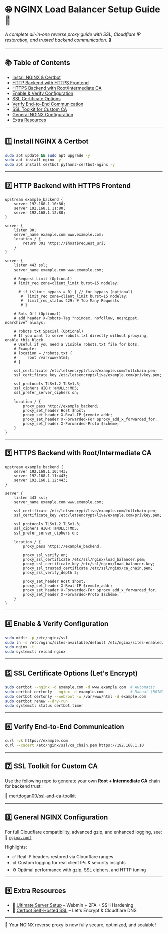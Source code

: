 
# 🌐 NGINX Load Balancer Setup Guide 🚦  
*A complete all-in-one reverse proxy guide with SSL, Cloudflare IP restoration, and trusted backend communication.* 🔒

---

## 📚 Table of Contents  
- [Install NGINX & Certbot](#1️⃣-install-nginx--certbot)  
- [HTTP Backend with HTTPS Frontend](#2️⃣-http-backend-with-https-frontend)  
- [HTTPS Backend with Root/Intermediate CA](#3️⃣-https-backend-with-rootintermediate-ca)  
- [Enable & Verify Configuration](#4️⃣-enable--verify-configuration)  
- [SSL Certificate Options](#5️⃣-ssl-certificate-options-lets-encrypt)  
- [Verify End-to-End Communication](#6️⃣-verify-end-to-end-communication)  
- [SSL Toolkit for Custom CA](#7️⃣-ssl-toolkit-for-custom-ca)  
- [General NGINX Configuration](#8️⃣-general-nginx-configuration)  
- [Extra Resources](#9️⃣-extra-resources)

---

## 1️⃣ Install NGINX & Certbot

```bash
sudo apt update && sudo apt upgrade -y
sudo apt install nginx -y
sudo apt install certbot python3-certbot-nginx -y
```

---

## 2️⃣ HTTP Backend with HTTPS Frontend

```nginx
upstream example_backend {
    server 192.168.1.10:80;
    server 192.168.1.11:80;
    server 192.168.1.12:80;
}
```

```nginx
server {
    listen 80;
    server_name example.com www.example.com;
    location / {
        return 301 https://$host$request_uri;
    }
}

server {
    listen 443 ssl;
    server_name example.com www.example.com;

    # Request Limit (Optional)
    # limit_req zone=client_limit burst=15 nodelay;

      # if ($limit_bypass = 0) { // for bypass (optional)
       #  limit_req zone=client_limit burst=15 nodelay;
       #  limit_req_status 429; # Too Many Requests
       # }

    # Bots Off (Optional)
    # add_header X-Robots-Tag "noindex, nofollow, nosnippet, noarchive" always;

    # robots.txt Special (Optional)
    # If you want to serve robots.txt directly without proxying, enable this block.
    # Useful if you need a visible robots.txt file for bots.
    # Example:
    # location = /robots.txt {
    #     root /var/www/html;
    # }

    ssl_certificate /etc/letsencrypt/live/example.com/fullchain.pem;
    ssl_certificate_key /etc/letsencrypt/live/example.com/privkey.pem;

    ssl_protocols TLSv1.2 TLSv1.3;
    ssl_ciphers HIGH:!aNULL:!MD5;
    ssl_prefer_server_ciphers on;

    location / {
        proxy_pass http://example_backend;
        proxy_set_header Host $host;
        proxy_set_header X-Real-IP $remote_addr;
        proxy_set_header X-Forwarded-For $proxy_add_x_forwarded_for;
        proxy_set_header X-Forwarded-Proto $scheme;
    }
}
```

---

## 3️⃣ HTTPS Backend with Root/Intermediate CA

```nginx
upstream example_backend {
    server 192.168.1.10:443;
    server 192.168.1.11:443;
    server 192.168.1.12:443;
}

server {
    listen 443 ssl;
    server_name example.com www.example.com;

    ssl_certificate /etc/letsencrypt/live/example.com/fullchain.pem;
    ssl_certificate_key /etc/letsencrypt/live/example.com/privkey.pem;

    ssl_protocols TLSv1.2 TLSv1.3;
    ssl_ciphers HIGH:!aNULL:!MD5;
    ssl_prefer_server_ciphers on;

    location / {
        proxy_pass https://example_backend;

        proxy_ssl_verify on;
        proxy_ssl_certificate /etc/ssl/nginx/load_balancer.pem;
        proxy_ssl_certificate_key /etc/ssl/nginx/load_balancer.key;
        proxy_ssl_trusted_certificate /etc/ssl/nginx/ca_chain.pem;
        proxy_ssl_verify_depth 2;

        proxy_set_header Host $host;
        proxy_set_header X-Real-IP $remote_addr;
        proxy_set_header X-Forwarded-For $proxy_add_x_forwarded_for;
        proxy_set_header X-Forwarded-Proto $scheme;
    }
}
```

---

## 4️⃣ Enable & Verify Configuration

```bash
sudo mkdir -p /etc/nginx/ssl
sudo ln -s /etc/nginx/sites-available/default /etc/nginx/sites-enabled/
sudo nginx -t
sudo systemctl reload nginx
```

---

## 5️⃣ SSL Certificate Options (Let's Encrypt)

```bash
sudo certbot --nginx -d example.com -d www.example.com  # Automatic
sudo certbot certonly --nginx -d example.com            # Manual (NGINX)
sudo certbot certonly --webroot -w /var/www/html -d example.com
sudo certbot renew --dry-run
sudo systemctl status certbot.timer
```

---

## 6️⃣ Verify End-to-End Communication

```bash
curl -vk https://example.com
curl --cacert /etc/nginx/ssl/ca_chain.pem https://192.168.1.10
```

---

## 7️⃣ SSL Toolkit for Custom CA

Use the following repo to generate your own **Root + Intermediate CA** chain for backend trust:

🔗 [mertdogan00/ssl-and-ca-toolkit](https://github.com/mertdogan00/ssl-and-ca-toolkit)

---

## 8️⃣ General NGINX Configuration

For full Cloudflare compatibility, advanced gzip, and enhanced logging, see:  
📁 [`nginx.conf`](./nginx.conf)

Highlights:
- ✅ Real IP headers restored via Cloudflare ranges
- 📊 Custom logging for real client IPs & security insights
- ⚙ Optimal performance with gzip, SSL ciphers, and HTTP tuning

---

## 9️⃣ Extra Resources

- 📘 [Ultimate Server Setup](https://github.com/mertdogan00/ultimate-server-setup) – Webmin + 2FA + SSH Hardening  
- 🔐 [Certbot Self-Hosted SSL](https://github.com/mertdogan00/certbot-self-hosted-ssl) – Let's Encrypt & Cloudflare DNS

---

🎯 Your NGINX reverse proxy is now fully secure, optimized, and scalable!
